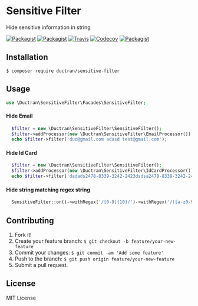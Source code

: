# Sensitive Filter
Hide sensitive information in string

[![Packagist](https://img.shields.io/packagist/v/ductran/sensitive-filter.svg)](https://packagist.org/packages/ductran/sensitive-filter)
[![Packagist](https://img.shields.io/packagist/dt/ductran/sensitive-filter.svg)](https://packagist.org/packages/ductran/sensitive-filter)
[![Travis](https://img.shields.io/travis/AdolfTran/SensitiveFilter.svg)](https://travis-ci.org/minhduc1/SensitiveFilter)
[![Codecov](https://img.shields.io/codecov/c/github/AdolfTran/SensitiveFilter.svg)](https://codecov.io/gh/minhduc1/SensitiveFilter)
[![Packagist](https://img.shields.io/packagist/l/ductran/sensitive-filter.svg)](https://packagist.org/packages/ductran/sensitive-filter)

## Installation
`$ composer require ductran/sensitive-filter`

## Usage

```PHP
use \Ductran\SensitiveFilter\Facades\SensitiveFilter;
```
#### Hide Email
```PHP
  $filter = new \Ductran\SensitiveFilter\SensitiveFilter();
  $filter->addProcessor(new \Ductran\SensitiveFilter\EmailProcessor());
  echo $filter->filter('duc@gmail.com adasd test@gmail.com');
```
  
#### Hide Id Card
```PHP
  $filter = new \Ductran\SensitiveFilter\SensitiveFilter();
  $filter->addProcessor(new \Ductran\SensitiveFilter\IdCardProcessor());
  echo $filter->filter('dadads2478-8339-3242-2423dsdsa2478-8339-3242-2424');
  ```
  
#### Hide string matching regex string 
```PHP
  SensitiveFilter::on()->withRegex('/[0-9]{10}/')->withRegex('/([a-z0-9_-]{6,9})/')->filter('$$$^^^&[myp4ssw0rd] 0979306603');
  ```
## Contributing
1. Fork it!
2. Create your feature branch: `$ git checkout -b feature/your-new-feature`
3. Commit your changes: `$ git commit -am 'Add some feature'`
4. Push to the branch: `$ git push origin feature/your-new-feature`
5. Submit a pull request.

## License
MIT License
